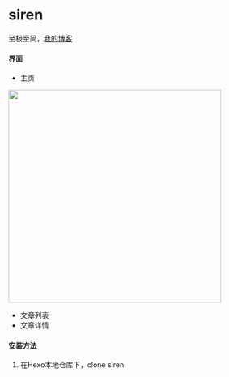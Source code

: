 # siren
至极至简，[我的博客](https://ooooor.github.io/)

#### 界面

- 主页

<img src="https://raw.githubusercontent.com/wiki/ooooor/siren/siren_index.png" width="420"/>

- 文章列表
- 文章详情

#### 安装方法

1. 在Hexo本地仓库下，clone siren

	```git clone https://github.com/ooooor/siren.git themes/siren
